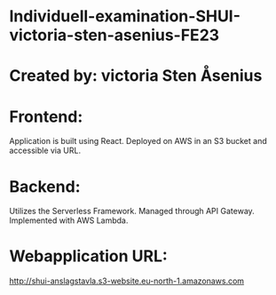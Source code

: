 # Individuell-examination-SHUI-victoria-sten-asenius-FE23

# Created by: victoria Sten Åsenius

# Frontend:

Application is built using React.
Deployed on AWS in an S3 bucket and accessible via URL.

# Backend:

Utilizes the Serverless Framework.
Managed through API Gateway.
Implemented with AWS Lambda.

# Webapplication URL:
http://shui-anslagstavla.s3-website.eu-north-1.amazonaws.com
